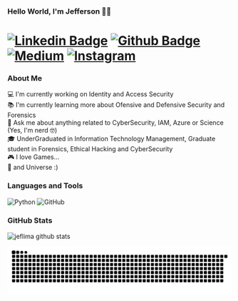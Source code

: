 ### Hello World, I'm Jefferson 🐱‍💻

# [![Linkedin Badge](https://img.shields.io/badge/-LinkedIn-0077B5?style=flat&logo=Linkedin&logoColor=white&link=https://www.linkedin.com/in/jsilvaalveslima/)](https://www.linkedin.com/in/jsilvaalveslima/) [![Github Badge](https://img.shields.io/badge/-Github-242A2D?style=flat&logo=Github&logoColor=white&link=https://github.com/jeflima/)](https://github.com/jeflima/) [![Medium](https://img.shields.io/badge/-medium-242A2D?style=flat&logo=medium&logoColor=white&link=https://jeflima.medium.com)](https://jeflima.medium.com) [![Instagram](https://img.shields.io/badge/-instagram-D42F8A?style=flat&logo=instagram&logoColor=white&link=https://www.instagram.com/thejeflima)](https://www.instagram.com/thejeflima)

### About Me
  
💻 I'm currently working on Identity and Access Security<br>
📚 I'm currently learning more about Ofensive and Defensive Security and Forensics<br>
💬 Ask me about anything related to CyberSecurity, IAM, Azure or Science (Yes, I'm nerd :nerd_face:)<br>
🎓 UnderGraduated in Information Technology Management, Graduate student in Forensics, Ethical Hacking and CyberSecurity<br>
🎮 I love Games...<br/>
🌌 and Universe :)
<div align="left">
  
 ### <b>Languages and Tools</b>
  </div>
<p align="left">
<img align="center" alt="Python" width="26px" src="https://github.com/darshanr27/darshanr27/blob/master/Assets/python.png" />
<img align="center" alt="GitHub" width="26px" src="https://github.com/darshanr27/darshanr27/blob/master/Assets/github.png" />

<br />
 
  <!--   Stats -->
### GitHub Stats
![jeflima github stats](https://github-readme-stats.vercel.app/api?username=jeflima&theme=nord&show_icons=true&count_private=true&line_height=20&title_color=FFFFFF&icon_color=FFFFFF&text_color=FFFFFF&bg_color=0D1117)

 ![Snake animation](https://github.com/jeflima/jeflima/blob/output/github-contribution-grid-snake.svg)


